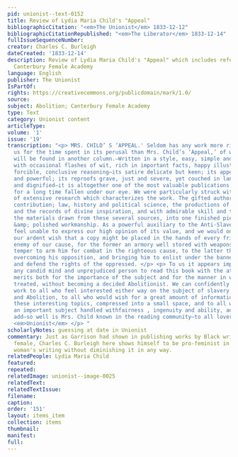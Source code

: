 ```yaml
---
pid: unionist--text-0152
title: Review of Lydia Maria Child's "Appeal"
bibliographicCitation: "<em>The Unionist</em> 1833-12-12"
bibliographicCitationRepublished: "<em>The Liberator</em> 1833-12-14"
fullIssueSequenceNumber: 
creator: Charles C. Burleigh
dateCreated: '1833-12-14'
description: Review of Lydia Maria Child's "Appeal" which includes references to the
  Canterbury Female Academy
language: English
publisher: The Unionist
IsPartOf: 
rights: https://creativecommons.org/publicdomain/mark/1.0/
source: 
subject: Abolition; Canterbury Female Academy
type: Text
category: Unionist content
articleType: 
volume: '1'
issue: '19'
transcription: "<p> MRS. CHILD’ S ‘APPEAL.' Seldom has any work more richly repaid
  us for the time spent in its perusal than Mrs. Child’s ‘Appeal,’ of which an advertisement
  will be found in another column.—Written in a style, easy, simple and elegant; enlivened
  with occasional flashes of wit, rich in important facts, happy illustrations and
  forcible, conclusive reasoning—its satire delicate but keen; its appeals touching
  and powerful; its reproofs grave, just and severe, yet couched in language courteous
  and dignified—it is altogether one of the most valuable publications which have
  for a long time fallen under our eye. We were particularly struck with the appearance
  of extensive research which characterizes the work. The gifted authoress lays under
  contribution; law, history and political science, the productions of human genius,
  and the records of divine inspiration, and with admirable skill and taste combines
  the materials drawn from these several sources, into one finished piece of neat
  &amp; polished workmanship. As a powerful auxiliary to the Anti-Slavery cause, we
  feel unable to express our high opinion of its value, and we would only express
  our ardent wish that a copy might be placed in the hands of every friend and every
  enemy of our cause, for the former an armory well stored with weapons of approved
  temper to arm him for combat in the righteous cause, to the latter the means of
  overcoming his opposition, and bringing him to enlist under the banner of justice,
  and defend the rights of the oppressed. </p> <p> To us it appears impossible for
  any candid mind and unprejudiced person to read this book with the attention it
  merits both for the importance of the subject and for the manner in which it is
  treated, without becoming a decided Abolitionist. We can confidently recommend the
  work to all who feel interested either way on the subject of slavery, Colonization,
  and Abolition, to all who would wish for a great amount of information&nbsp; on
  these interesting topics, compressed into a small space, and to all who would see
  an important subject handled withfairness , ingenuity and ability, and we need not
  add—so well is Mrs. Child known in the reading community—to all lovers of fine writing.—
  <em>Unionist</em> </p> "
scholarlyNotes: guessing at date in Unionist
commentary: Just as Garrison had shown in publishing works by Black writers male and
  female, Charles C. Burleigh here shows himself to be pro-feminist in praising a
  woman's writing without diminishing it in any way.
relatedPeople: Lydia Maria Child
featured: 
repeated: 
relatedImage: unionist--image-0025
relatedText: 
relatedTextIssue: 
filename: 
caption: 
order: '151'
layout: items_item
collection: items
thumbnail: 
manifest: 
full: 
---
```

